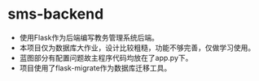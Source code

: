 # sms-backend

- 使用Flask作为后端编写教务管理系统后端。
- 本项目仅为数据库大作业，设计比较粗糙，功能不够完善，仅做学习使用。
- 蓝图部分有配置问题故主程序代码均放在了app.py下。
- 项目使用了flask-migrate作为数据库迁移工具。

